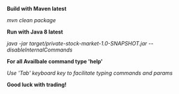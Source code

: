 **Build with Maven latest**

*mvn clean package*


**Run with Java 8 latest**

*java -jar target/private-stock-market-1.0-SNAPSHOT.jar --disableInternalCommands*


**For all Availbale command type 'help'**

*Use 'Tab' keyboard key to facilitate typing commands and params*



**Good luck with trading!**
